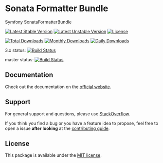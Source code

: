 # Sonata Formatter Bundle

Symfony SonataFormatterBundle

[![Latest Stable Version](https://poser.pugx.org/sonata-project/formatter-bundle/v/stable)](https://packagist.org/packages/sonata-project/formatter-bundle)
[![Latest Unstable Version](https://poser.pugx.org/sonata-project/formatter-bundle/v/unstable)](https://packagist.org/packages/sonata-project/formatter-bundle)
[![License](https://poser.pugx.org/sonata-project/formatter-bundle/license)](https://packagist.org/packages/sonata-project/formatter-bundle)

[![Total Downloads](https://poser.pugx.org/sonata-project/formatter-bundle/downloads)](https://packagist.org/packages/sonata-project/formatter-bundle)
[![Monthly Downloads](https://poser.pugx.org/sonata-project/formatter-bundle/d/monthly)](https://packagist.org/packages/sonata-project/formatter-bundle)
[![Daily Downloads](https://poser.pugx.org/sonata-project/formatter-bundle/d/daily)](https://packagist.org/packages/sonata-project/formatter-bundle)

3.x status: [![Build Status](https://travis-ci.org/sonata-project/SonataFormatterBundle.svg?branch=3.x)](https://travis-ci.org/sonata-project/SonataFormatterBundle)

master status: [![Build Status](https://travis-ci.org/sonata-project/SonataFormatterBundle.svg?branch=master)](https://travis-ci.org/sonata-project/SonataFormatterBundle)

## Documentation

Check out the documentation on the [official website](https://sonata-project.org/bundles/formatter).

## Support

For general support and questions, please use [StackOverflow](http://stackoverflow.com/questions/tagged/sonata).

If you think you find a bug or you have a feature idea to propose, feel free to open a issue
**after looking** at the [contributing guide](CONTRIBUTING.md).

## License

This package is available under the [MIT license](LICENSE).
